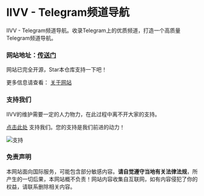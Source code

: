 # IIVV - Telegram频道导航

IIVV - Telegram频道导航。收录Telegram上的优质频道，打造一个高质量Telegram频道导航。

### 网站地址：[传送门](https://lfasky.github.io/)

网站已完全开源，Star本仓库支持一下吧！

更多信息请查看： [关于网站](https://lfasky.github.io/about)

### 支持我们

IIVV的维护需要一定的人力物力，在此过程中离不开大家的支持。

[点击此处](https://www.iivv.eu.org/) 支持我们。您的支持是我们前进的动力！

![支持](https://www.iivv.eu.org/)

### 免责声明

本网站面向国际服务，可能包含部分敏感内容。**请自觉遵守当地有关法律法规**，所产生的一切后果，本网站概不负责！网站内容收集自互联网，如有内容侵犯了你的权益，请联系删除相关内容。
